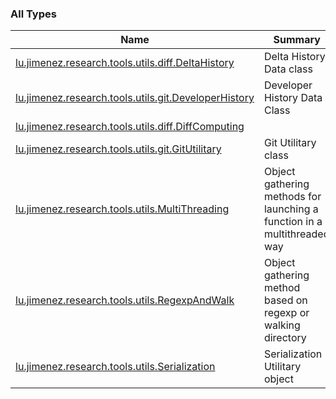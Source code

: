 

### All Types

| Name | Summary |
|---|---|
| [lu.jimenez.research.tools.utils.diff.DeltaHistory](../lu.jimenez.research.tools.utils.diff/-delta-history/index.md) | Delta History Data class |
| [lu.jimenez.research.tools.utils.git.DeveloperHistory](../lu.jimenez.research.tools.utils.git/-developer-history/index.md) | Developer History Data Class |
| [lu.jimenez.research.tools.utils.diff.DiffComputing](../lu.jimenez.research.tools.utils.diff/-diff-computing/index.md) |  |
| [lu.jimenez.research.tools.utils.git.GitUtilitary](../lu.jimenez.research.tools.utils.git/-git-utilitary/index.md) | Git Utilitary class |
| [lu.jimenez.research.tools.utils.MultiThreading](../lu.jimenez.research.tools.utils/-multi-threading/index.md) | Object gathering methods for launching a function in a multithreaded way |
| [lu.jimenez.research.tools.utils.RegexpAndWalk](../lu.jimenez.research.tools.utils/-regexp-and-walk/index.md) | Object gathering method based on regexp or walking directory |
| [lu.jimenez.research.tools.utils.Serialization](../lu.jimenez.research.tools.utils/-serialization/index.md) | Serialization Utilitary object |
